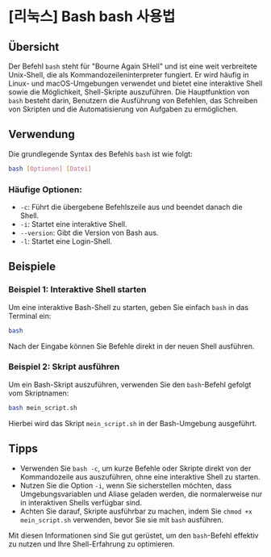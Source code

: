 # [리눅스] Bash bash 사용법

## Übersicht
Der Befehl `bash` steht für "Bourne Again SHell" und ist eine weit verbreitete Unix-Shell, die als Kommandozeileninterpreter fungiert. Er wird häufig in Linux- und macOS-Umgebungen verwendet und bietet eine interaktive Shell sowie die Möglichkeit, Shell-Skripte auszuführen. Die Hauptfunktion von `bash` besteht darin, Benutzern die Ausführung von Befehlen, das Schreiben von Skripten und die Automatisierung von Aufgaben zu ermöglichen.

## Verwendung
Die grundlegende Syntax des Befehls `bash` ist wie folgt:

```bash
bash [Optionen] [Datei]
```

### Häufige Optionen:
- `-c`: Führt die übergebene Befehlszeile aus und beendet danach die Shell.
- `-i`: Startet eine interaktive Shell.
- `--version`: Gibt die Version von Bash aus.
- `-l`: Startet eine Login-Shell.

## Beispiele
### Beispiel 1: Interaktive Shell starten
Um eine interaktive Bash-Shell zu starten, geben Sie einfach `bash` in das Terminal ein:

```bash
bash
```

Nach der Eingabe können Sie Befehle direkt in der neuen Shell ausführen.

### Beispiel 2: Skript ausführen
Um ein Bash-Skript auszuführen, verwenden Sie den `bash`-Befehl gefolgt vom Skriptnamen:

```bash
bash mein_script.sh
```

Hierbei wird das Skript `mein_script.sh` in der Bash-Umgebung ausgeführt.

## Tipps
- Verwenden Sie `bash -c`, um kurze Befehle oder Skripte direkt von der Kommandozeile aus auszuführen, ohne eine interaktive Shell zu starten.
- Nutzen Sie die Option `-i`, wenn Sie sicherstellen möchten, dass Umgebungsvariablen und Aliase geladen werden, die normalerweise nur in interaktiven Shells verfügbar sind.
- Achten Sie darauf, Skripte ausführbar zu machen, indem Sie `chmod +x mein_script.sh` verwenden, bevor Sie sie mit `bash` ausführen.

Mit diesen Informationen sind Sie gut gerüstet, um den `bash`-Befehl effektiv zu nutzen und Ihre Shell-Erfahrung zu optimieren.